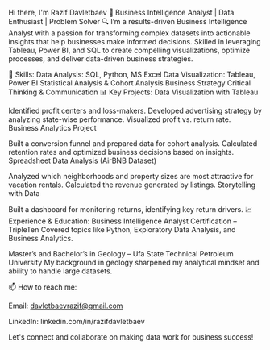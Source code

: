 Hi there, I'm Razif Davletbaev 👋
Business Intelligence Analyst | Data Enthusiast | Problem Solver
🔍 I’m a results-driven Business Intelligence Analyst with a passion for transforming complex datasets into actionable insights that help businesses make informed decisions. Skilled in leveraging Tableau, Power BI, and SQL to create compelling visualizations, optimize processes, and deliver data-driven business strategies.

💼 Skills:
Data Analysis: SQL, Python, MS Excel
Data Visualization: Tableau, Power BI
Statistical Analysis & Cohort Analysis
Business Strategy
Critical Thinking & Communication
📊 Key Projects:
Data Visualization with Tableau

Identified profit centers and loss-makers.
Developed advertising strategy by analyzing state-wise performance.
Visualized profit vs. return rate.
Business Analytics Project

Built a conversion funnel and prepared data for cohort analysis.
Calculated retention rates and optimized business decisions based on insights.
Spreadsheet Data Analysis (AirBNB Dataset)

Analyzed which neighborhoods and property sizes are most attractive for vacation rentals.
Calculated the revenue generated by listings.
Storytelling with Data

Built a dashboard for monitoring returns, identifying key return drivers.
📈 Experience & Education:
Business Intelligence Analyst Certification – TripleTen
Covered topics like Python, Exploratory Data Analysis, and Business Analytics.

Master’s and Bachelor’s in Geology – Ufa State Technical Petroleum University
My background in geology sharpened my analytical mindset and ability to handle large datasets.

📫 How to reach me:

Email: davletbaevrazif@gmail.com

LinkedIn: linkedin.com/in/razifdavletbaev

Let's connect and collaborate on making data work for business success!
